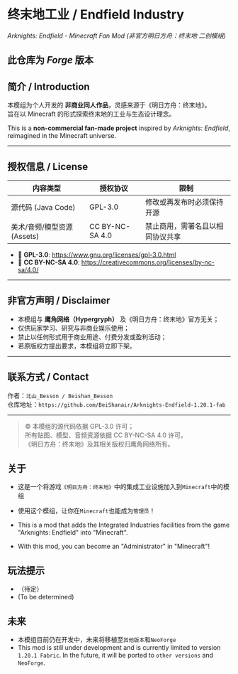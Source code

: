 # 终末地工业 / Endfield Industry
*Arknights: Endfield - Minecraft Fan Mod*
*(非官方明日方舟：终末地 二创模组)*

## 此仓库为 *Forge* 版本

## 简介 / Introduction
本模组为个人开发的 **非商业同人作品**，灵感来源于《明日方舟：终末地》。  
旨在以 Minecraft 的形式探索终末地的工业与生态设计理念。

This is a **non-commercial fan-made project** inspired by *Arknights: Endfield*,  
reimagined in the Minecraft universe.

---

## 授权信息 / License

| 内容类型 | 授权协议 | 限制 |
|-----------|-----------|------|
| 源代码 (Java Code) | GPL-3.0 | 修改或再发布时必须保持开源 |
| 美术/音频/模型资源 (Assets) | CC BY-NC-SA 4.0 | 禁止商用，需署名且以相同协议共享 |

- 📄 **GPL-3.0**: https://www.gnu.org/licenses/gpl-3.0.html
- 🎨 **CC BY-NC-SA 4.0**: https://creativecommons.org/licenses/by-nc-sa/4.0/

---

## 非官方声明 / Disclaimer
- 本模组与 **鹰角网络（Hypergryph）** 及《明日方舟：终末地》官方无关；
- 仅供玩家学习、研究与非商业娱乐使用；
- 禁止以任何形式用于商业用途、付费分发或盈利活动；
- 若原版权方提出要求，本模组将立即下架。

---

## 联系方式 / Contact
作者：`北山_Besson / Beishan_Besson`  
仓库地址：`https://github.com/BeiShanair/Arknights-Endfield-1.20.1-fab`

---

> © 本模组的源代码依据 GPL-3.0 许可；  
> 所有贴图、模型、音频资源依据 CC BY-NC-SA 4.0 许可。  
> 《明日方舟：终末地》及其相关版权归鹰角网络所有。


## 关于
- 这是一个将游戏`《明日方舟：终末地》`中的集成工业设施加入到`Minecraft`中的模组
- 使用这个模组，让你在`Minecraft`也能成为`管理员`！

- This is a mod that adds the Integrated Industries facilities from the game "Arknights: Endfield" into "Minecraft".
- With this mod, you can become an "Administrator" in "Minecraft"!

## 玩法提示
- （待定）
- (To be determined)

## 未来
- 本模组目前仍在开发中，未来将移植至`其他版本`和`NeoForge`
- This mod is still under development and is currently limited to version `1.20.1 Fabric`. In the future, it will be ported to `other versions` and `NeoForge`.